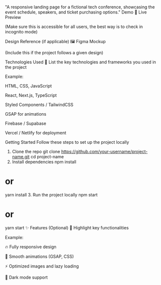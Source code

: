"A responsive landing page for a fictional tech conference, showcasing the event schedule, speakers, and ticket purchasing options."
Demo
🔗 Live Preview 

(Make sure this is accessible for all users, the best way is to check in incognito mode)

Design Reference (if applicable)
🖼 Figma Mockup

(Include this if the project follows a given design)

Technologies Used
📌 List the key technologies and frameworks you used in the project



Example:

HTML, CSS, JavaScript

React, Next.js, TypeScript

Styled Components / TailwindCSS

GSAP for animations

Firebase / Supabase

Vercel / Netlify for deployment

Getting Started
Follow these steps to set up the project locally

1. Clone the repo
git clone https://github.com/your-username/project-name.git
cd project-name
2. Install dependencies
npm install
# or
yarn install
3. Run the project locally
npm start
# or
yarn start
✨ Features (Optional)
📌 Highlight key functionalities



Example:

🔥 Fully responsive design

🎨 Smooth animations (GSAP, CSS)

⚡ Optimized images and lazy loading

🌙 Dark mode support
